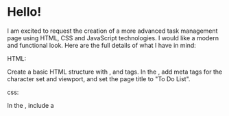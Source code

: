 # Hello!

I am excited to request the creation of a more advanced task management page using HTML, CSS and JavaScript technologies. I would like a modern and functional look. Here are the full details of what I have in mind:

HTML:

 Create a basic HTML structure with <html>, <head> and <body> tags.
 In the <head>, add meta tags for the character set and viewport, and set the page title to "To Do List".

css:

 In the <head>, include a <style> tag to add the CSS code.
 Style the <body> with zero margin and a standard font such as "Helvetica Neue" or Arial.
 Create a <header> with a gradient background using the linear-gradient property. Set the text color to white and center the "My Task List" text.
 Use a .container class for the main container. Set a maximum width of 800px, margins of 80px at the top and bottom, and inner padding of 2em. Add a soft shadow to the container.

Task Add Form:

 Create a form with a <form> tag inside the .container.
 Inside the form, add an <input> of type "text" for the task's text input. Set a width of 100% and style with border, rounded border and drop shadow.
 Add a <button> with the text "Add Task" inside the form. Style it with a background color (#007BFF), white text, a rounded border, and inner spacing.

Task List:

 Create an <ul> (unordered list) inside the .container.
 Add some <li> (list items) manually to represent the tasks. Each item must contain an <input> of type "checkbox" for the selection of the task and a <span> for the text of the task.
 Style the list items (<li>) to have inner spacing, a hover effect with a lighter background color, and a cursor icon when hovering over them.

JavaScript:

 Underneath the HTML structure, add a <script> tag to enclose the JavaScript code.
 Use JavaScript to create interactions with to-do list elements:
     When the checkbox is checked, apply the .completed class to the <li> to mark the task as completed.
 Add a "Delete Completed" button that, when clicked, removes <li> elements with the .completed class.

